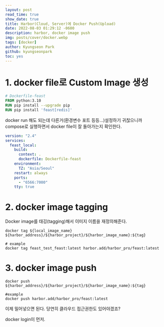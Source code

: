 ```yaml
---
layout: post
read_time: true
show_date: true
title: Harbor(Cloud, Server)에 Docker Push(Upload)
date: 2022-08-03 01:29:12 -0600
description: harbor, docker image push
img: posts/cover/docker.webp
tags: [docker]
author: Kyungseon Park
github: kyungseonpark
toc: yes
---
```


# 1. docker file로 Custom Image 생성

```dockerfile
# Dockerfile-feast
FROM python:3.10
RUN pip install --upgrade pip
RUN pip install 'feast[redis]'
```

docker run 해도 되는데 다른거(환경변수 포트 등등...)설정하기 귀찮으니까 compose로 실행하면서 docker file이 잘 돌아가는지 확인한다.

```yaml
version: "2.4"
services:
  feast_local:
    build:
      context: .
      dockerfile: Dockerfile-feast
    environment:
      TZ: "Asia/Seoul"
    restart: always
    ports:
      - "6566:7000"
    tty: true
```

# 2. docker image tagging

Docker image를 태깅(tagging)해서 이미지 이름을 재정의해준다.

```shell
docker tag ${local_image_name} ${harbor_address}/${harbor_project}/${harbor_image_name}:${tag}

# example
docker tag feast_test_feast:latest harbor.add/harbor_pro/feast:latest
```

# 3. docker image push

```shell
docker push ${harbor_address}/${harbor_project}/${harbor_image_name}:${tag}

#example
docker push harbor.add/harbor_pro/feast:latest
```

이제 밀어넣으면 된다. 당연히 클라우드 접근권한도 있어야겠죠?

docker login이 먼저.